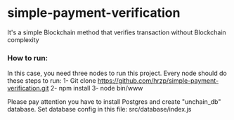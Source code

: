 # simple-payment-verification
It's a simple Blockchain method that verifies transaction without Blockchain complexity

### How to run:
In this case, you need three nodes to run this project.
Every node should do these steps to run:
1- Git clone https://github.com/hrzp/simple-payment-verification.git
2- npm install
3- node bin/www

Please pay attention you have to install Postgres and create "unchain_db" database.
Set database config in this file:
src/database/index.js
